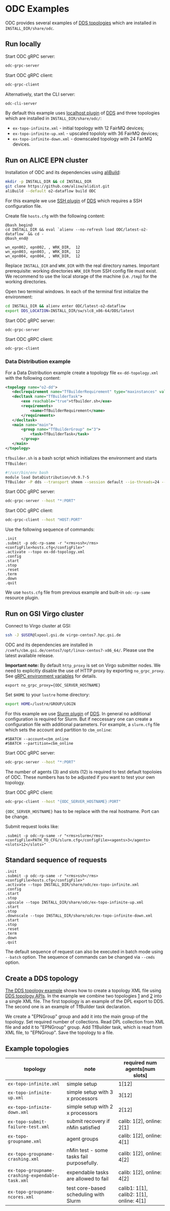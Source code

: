 # ODC Examples

ODC provides several examples of [DDS topologies](http://dds.gsi.de/doc/nightly/topology.html) which are installed in `INSTALL_DIR/share/odc`.

## Run locally

Start ODC gRPC server:
```bash
odc-grpc-server
```

Start ODC gRPC client:
```bash
odc-grpc-client
```

Alternatively, start the CLI server:
```bash
odc-cli-server
```

By default this example uses [localhost plugin](http://dds.gsi.de/doc/nightly/RMS-plugins.html#localhost-plugin) of [DDS](https://github.com/FairRootGroup/DDS) and three topologies which are installed in `INSTALL_DIR/share/odc/`:

* `ex-topo-infinite.xml` - initial topology with 12 FairMQ devices;
* `ex-topo-infinite-up.xml` - upscaled topololy with 36 FairMQ devices;
* `ex-topo-infinite-down.xml` - downscaled topology with 24 FairMQ devices.

## Run on ALICE EPN cluster

Installation of ODC and its dependencies using [aliBuild](https://github.com/alisw/alibuild):

```bash
mkdir -p INSTALL_DIR && cd INSTALL_DIR
git clone https://github.com/alisw/alidist.git
aliBuild --default o2-dataflow build ODC
```

For this example we use [SSH plugin](http://dds.gsi.de/doc/nightly/RMS-plugins.html#ssh-plugin) of [DDS](https://github.com/FairRootGroup/DDS) which requires a SSH configuration file.

Create file `hosts.cfg` with the following content:

```
@bash_begin@
cd INSTALL_DIR && eval `alienv --no-refresh load ODC/latest-o2-dataflow` && cd -
@bash_end@

wn_epn002, epn002, , WRK_DIR,  12
wn_epn003, epn003, , WRK_DIR,  12
wn_epn004, epn004, , WRK_DIR,  12
```

Replace `INSTALL_DIR` and `WRK_DIR` with the real directory names. Important prerequisite: working directories `WRK_DIR` from SSH config file must exist. We recommend to use the local storage of the machine (i.e. `/tmp`) for the working directories.

Open two terminal windows. In each of the terminal first initialize the environment:
```bash
cd INSTALL_DIR && alienv enter ODC/latest-o2-dataflow
export DDS_LOCATION=INSTALL_DIR/sw/slc8_x86-64/DDS/latest
```

Start ODC gRPC server:
```bash
odc-grpc-server
```

Start ODC gRPC client:
```bash
odc-grpc-client
```

### Data Distribution example
For a Data Distribution example create a topology file `ex-dd-topology.xml` with the following content:
```xml
<topology name="o2-dd">
   <declrequirement name="TfBuilderRequirement" type="maxinstances" value="1"/>
   <decltask name="TfBuilderTask">
       <exe reachable="true">tfbuilder.sh</exe>
       <requirements>
           <name>TfBuilderRequirement</name>
       </requirements>
   </decltask>
   <main name="main">
       <group name="TfBuilderGroup" n="3">
           <task>TfBuilderTask</task>
       </group>
   </main>
</topology>
```
`tfbuilder.sh` is a bash script which initializes the environment and starts `TfBuilder`:
```bash
#!/usr/bin/env bash
module load DataDistribution/v0.9.7-5
TfBuilder -P dds --transport shmem --session default --io-threads=24 --severity debug --id tfb --tf-memory-size=$((128 * 1024)) --discovery-net-if=ib0 --discovery-endpoint=http://epn000-ib:8500 --stand-alone
```
Start ODC gRPC server:
```bash
odc-grpc-server --host "*:PORT"
```
Start ODC gRPC client:
```bash
odc-grpc-client --host "HOST:PORT"
```
Use the following sequence of commands:
```
.init
.submit -p odc-rp-same -r "<rms>ssh</rms><configFile>hosts.cfg</configFile>"
.activate --topo ex-dd-topology.xml
.config
.start
.stop
.reset
.term
.down
.quit
```
We use `hosts.cfg` file from previous example and built-in `odc-rp-same` resource plugin.

## Run on GSI Virgo cluster

Connect to Virgo cluster at GSI:
```bash
ssh -J $USER@lxpool.gsi.de virgo-centos7.hpc.gsi.de
```
ODC and its dependencies are installed in `/cvmfs/cbm.gsi.de/centos7/opt/linux-centos7-x86_64/`. Please use the latest available release.

**Important note:** By default `http_proxy` is set on Virgo submitter nodes. We need to explicitly disable the use of HTTP proxy by exporting `no_grpc_proxy`. See [gRPC environment variables](https://grpc.github.io/grpc/cpp/md_doc_environment_variables.html) for details.
```
export no_grpc_proxy={ODC_SERVER_HOSTNAME}
```

Set `$HOME` to your `lustre` home directory:
```bash
export HOME=/lustre/GROUP/LOGIN
```

For this example we use [Slurm plugin](http://dds.gsi.de/doc/nightly/RMS-plugins.html#slurm-plugin) of [DDS](https://github.com/FairRootGroup/DDS). In general no additional configuration is required for Slurm. But if neccessary one can create a configuration file with additional parameters. For example, a `slurm.cfg` file which sets the account and partition to `cbm_online`:

```
#SBATCH --account=cbm_online
#SBATCH --partition=cbm_online
```

Start ODC gRPC server:
```bash
odc-grpc-server --host "*:PORT"
```
The number of agents (3) and slots (12) is required to test default topoloies of ODC. These numbers has to be adjusted if you want to test your own topology.

Start ODC gRPC client:
```bash
odc-grpc-client --host "{ODC_SERVER_HOSTNAME}:PORT"
```
`{ODC_SERVER_HOSTNAME}` has to be replace with the real hostname. Port can be change.

Submit request looks like:
```
.submit -p odc-rp-same -r "<rms>slurm</rms><configFile>PATH_TO_CFG/slurm.cfg</configFile><agents>3</agents><slots>12</slots>"
```

## Standard sequence of requests
```
.init
.submit -p odc-rp-same -r "<rms>ssh</rms><configFile>hosts.cfg</configFile>"
.activate --topo INSTALL_DIR/share/odc/ex-topo-infinite.xml
.config
.start
.stop
.upscale --topo INSTALL_DIR/share/odc/ex-topo-infinite-up.xml
.start
.stop
.downscale --topo INSTALL_DIR/share/odc/ex-topo-infinite-down.xml
.start
.stop
.reset
.term
.down
.quit
```

The default sequence of request can also be executed in batch mode using `--batch` option. The sequence of commands can be changed via `--cmds` option.

## Create a DDS topology

[The DDS topology example](odc-topo.cpp) shows how to create a topology XML file using [DDS topology APIs](https://github.com/FairRootGroup/DDS/tree/master/dds-topology-lib/src). In the example we combine two topologies [1](ex-dpl-topology.xml) and [2](ex-dd-topology.xml) into a single XML file. The first topology is an example of the DPL export to DDS. The second one is an example of TfBuilder task declaration.

We create a "EPNGroup" group and add it into the main group of the topology. Set required number of  collections. Read DPL collection from XML file and add it to "EPNGroup" group. Add TfBuilder task, which is read from XML file, to "EPNGroup". Save the topology to a file.

## Example topologies

| topology                                         | note                                      | required num agents[num slots]           |
| ------------------------------------------------ | ----------------------------------------- | ---------------------------------------- |
| `ex-topo-infinite.xml`                           | simple setup                              | 1[12]                                    |
| `ex-topo-infinite-up.xml`                        | simple setup with 3 x processors          | 3[12]                                    |
| `ex-topo-infinite-down.xml`                      | simple setup with 2 x processors          | 2[12]                                    |
| `ex-topo-submit-failure-test.xml`                | submit recovery if nMin satisfied         | calib: 1[2], online: 2[1]                |
| `ex-topo-groupname.xml`                          | agent groups                              | calib: 1[2], online: 4[1]                |
| `ex-topo-groupname-crashing.xml`                 | nMin test - some tasks fail purposefully. | calib: 1[2], online: 4[2]                |
| `ex-topo-groupname-crashing-expendable-task.xml` | expendable tasks are allowed to fail      | calib: 1[2], online: 4[2]                |
| `ex-topo-groupname-ncores.xml`                   | test core-based scheduling with Slurm     | calib1: 1[1], calib2: 1[1], online: 4[1] |
